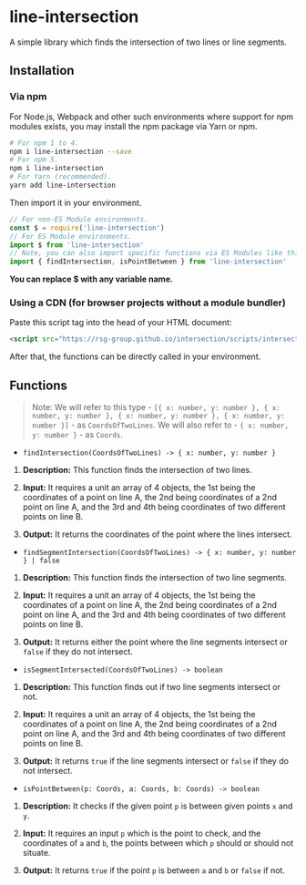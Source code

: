# line-intersection

A simple library which finds the intersection of two lines or line segments.

## Installation

### Via npm

For Node.js, Webpack and other such environments where support for npm modules exists, you may install the npm package via Yarn or npm.

```bash
# For npm 1 to 4.
npm i line-intersection --save
# For npm 5.
npm i line-intersection
# For Yarn (recommended).
yarn add line-intersection
```

Then import it in your environment.

```javascript
// For non-ES Module environments.
const $ = require('line-intersection')
// For ES Module environments.
import $ from 'line-intersection'
// Note, you can also import specific functions via ES Modules like this.
import { findIntersection, isPointBetween } from 'line-intersection'
```

**You can replace $ with any variable name.**

### Using a CDN (for browser projects without a module bundler)

Paste this script tag into the head of your HTML document:

```html
<script src="https://rsg-group.github.io/intersection/scripts/intersection.js" />
```

After that, the functions can be directly called in your environment.

## Functions

> Note: We will refer to this type - `[{ x: number, y: number }, { x: number, y: number }, { x: number, y: number }, { x: number, y: number }]` - as `CoordsOfTwoLines`. We will also refer to - `{ x: number, y: number }` - as `Coords`.

- `findIntersection(CoordsOfTwoLines) -> { x: number, y: number }`

1. **Description:** This function finds the intersection of two lines.

1. **Input:** It requires a unit an array of 4 objects, the 1st being the coordinates of a point on line A, the 2nd being coordinates of a 2nd point on line A, and the 3rd and 4th being coordinates of two different points on line B.

1. **Output:** It returns the coordinates of the point where the lines intersect.

- `findSegmentIntersection(CoordsOfTwoLines) -> { x: number, y: number } | false`

1. **Description:** This function finds the intersection of two line segments.

1. **Input:** It requires a unit an array of 4 objects, the 1st being the coordinates of a point on line A, the 2nd being coordinates of a 2nd point on line A, and the 3rd and 4th being coordinates of two different points on line B.

1. **Output:** It returns either the point where the line segments intersect or `false` if they do not intersect.

- `isSegmentIntersected(CoordsOfTwoLines) -> boolean`

1. **Description:** This function finds out if two line segments intersect or not.

1. **Input:** It requires a unit an array of 4 objects, the 1st being the coordinates of a point on line A, the 2nd being coordinates of a 2nd point on line A, and the 3rd and 4th being coordinates of two different points on line B.

1. **Output:** It returns `true` if the line segments intersect or `false` if they do not intersect.

- `isPointBetween(p: Coords, a: Coords, b: Coords) -> boolean`

1. **Description:** It checks if the given point `p` is between given points `x` and `y`.

1. **Input:** It requires an input `p` which is the point to check, and the coordinates of `a` and `b`, the points between which `p` should or should not situate.

1. **Output:** It returns `true` if the point `p` is between `a` and `b` or `false` if not.
